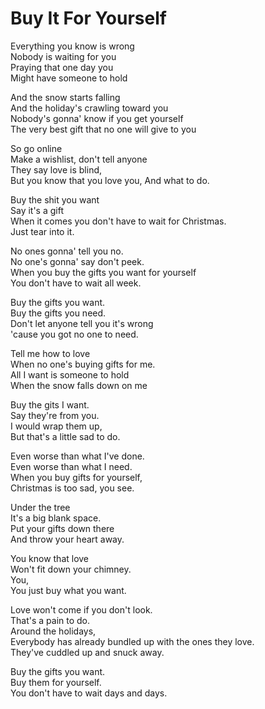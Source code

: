 Buy It For Yourself
===

Everything you know is wrong  
Nobody is waiting for you  
Praying that one day you  
Might have someone to hold  

And the snow starts falling  
And the holiday's crawling toward you  
Nobody's gonna' know if you get yourself  
The very best gift that no one will give to you  

So go online  
Make a wishlist, don't tell anyone  
They say love is blind,  
But you know that you love you,
And what to do.  

Buy the shit you want  
Say it's a gift  
When it comes you don't have to wait for Christmas.  
Just tear into it.

No ones gonna' tell you no.  
No one's gonna' say don't peek.  
When you buy the gifts you want for yourself  
You don't have to wait all week.  

Buy the gifts you want.  
Buy the gifts you need.  
Don't let anyone tell you it's wrong  
'cause you got no one to need.

Tell me how to love  
When no one's buying gifts for me.  
All I want is someone to hold  
When the snow falls down on me  

Buy the gits I want.  
Say they're from you.  
I would wrap them up,  
But that's a little sad to do.  

Even worse than what I've done.  
Even worse than what I need.  
When you buy gifts for yourself,  
Christmas is too sad, you see.  

Under the tree  
It's a big blank space.  
Put your gifts down there  
And throw your heart away.  

You know that love  
Won't fit down your chimney.  
You,  
You just buy what you want.  

Love won't come if you don't look.  
That's a pain to do.  
Around the holidays,  
Everybody has already bundled up with the ones they love.  
They've cuddled up and snuck away.  

Buy the gifts you want.  
Buy them for yourself.  
You don't have to wait days and days.  
